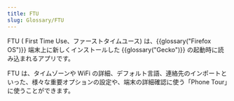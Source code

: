 ```yaml
---
title: FTU
slug: Glossary/FTU
---
```

FTU ( First Time Use、ファーストタイムユース) は、{{glossary("Firefox OS")}} 端末上に新しくインストールした {{glossary("Gecko")}} の起動時に読み込まれるアプリです。

FTU は、タイムゾーンや WiFi の詳細、デフォルト言語、連絡先のインポートといった、様々な重要オプションの設定や、端末の詳細確認に使う「Phone Tour」に使うことができます。
